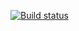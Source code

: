 [![Build status](https://ci.appveyor.com/api/projects/status/54ajufg7kyvtktx8?svg=true)](https://ci.appveyor.com/project/Varek1807/selenide)
